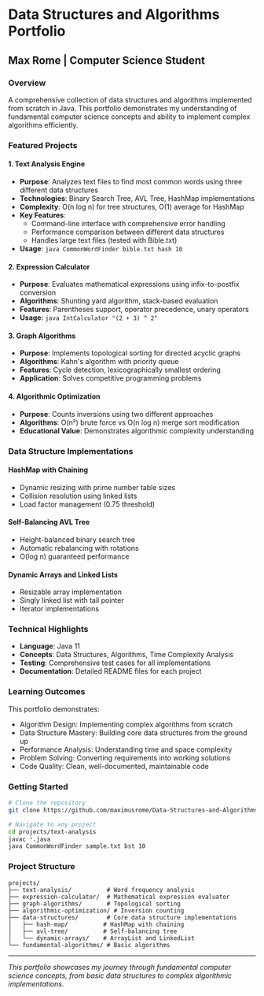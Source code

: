 # Data Structures and Algorithms Portfolio
## Max Rome | Computer Science Student

### Overview
A comprehensive collection of data structures and algorithms implemented from scratch in Java. This portfolio demonstrates my understanding of fundamental computer science concepts and ability to implement complex algorithms efficiently.

### Featured Projects

#### 1. Text Analysis Engine
- **Purpose**: Analyzes text files to find most common words using three different data structures
- **Technologies**: Binary Search Tree, AVL Tree, HashMap implementations
- **Complexity**: O(n log n) for tree structures, O(1) average for HashMap
- **Key Features**: 
  - Command-line interface with comprehensive error handling
  - Performance comparison between different data structures
  - Handles large text files (tested with Bible.txt)
- **Usage**: `java CommonWordFinder bible.txt hash 10`

#### 2. Expression Calculator
- **Purpose**: Evaluates mathematical expressions using infix-to-postfix conversion
- **Algorithms**: Shunting yard algorithm, stack-based evaluation
- **Features**: Parentheses support, operator precedence, unary operators
- **Usage**: `java IntCalculator "(2 + 3) ^ 2"`

#### 3. Graph Algorithms
- **Purpose**: Implements topological sorting for directed acyclic graphs
- **Algorithms**: Kahn's algorithm with priority queue
- **Features**: Cycle detection, lexicographically smallest ordering
- **Application**: Solves competitive programming problems

#### 4. Algorithmic Optimization
- **Purpose**: Counts inversions using two different approaches
- **Algorithms**: O(n²) brute force vs O(n log n) merge sort modification
- **Educational Value**: Demonstrates algorithmic complexity understanding

### Data Structure Implementations

#### HashMap with Chaining
- Dynamic resizing with prime number table sizes
- Collision resolution using linked lists
- Load factor management (0.75 threshold)

#### Self-Balancing AVL Tree
- Height-balanced binary search tree
- Automatic rebalancing with rotations
- O(log n) guaranteed performance

#### Dynamic Arrays and Linked Lists
- Resizable array implementation
- Singly linked list with tail pointer
- Iterator implementations

### Technical Highlights

- **Language**: Java 11
- **Concepts**: Data Structures, Algorithms, Time Complexity Analysis
- **Testing**: Comprehensive test cases for all implementations
- **Documentation**: Detailed README files for each project

### Learning Outcomes

This portfolio demonstrates:
- Algorithm Design: Implementing complex algorithms from scratch
- Data Structure Mastery: Building core data structures from the ground up
- Performance Analysis: Understanding time and space complexity
- Problem Solving: Converting requirements into working solutions
- Code Quality: Clean, well-documented, maintainable code

### Getting Started

```bash
# Clone the repository
git clone https://github.com/maximusrome/Data-Structures-and-Algorithms-Portfolio.git

# Navigate to any project
cd projects/text-analysis
javac *.java
java CommonWordFinder sample.txt bst 10
```

### Project Structure

```
projects/
├── text-analysis/          # Word frequency analysis
├── expression-calculator/  # Mathematical expression evaluator
├── graph-algorithms/       # Topological sorting
├── algorithmic-optimization/ # Inversion counting
├── data-structures/        # Core data structure implementations
│   ├── hash-map/          # HashMap with chaining
│   ├── avl-tree/          # Self-balancing tree
│   └── dynamic-arrays/    # ArrayList and LinkedList
└── fundamental-algorithms/ # Basic algorithms
```

---

*This portfolio showcases my journey through fundamental computer science concepts, from basic data structures to complex algorithmic implementations.*
